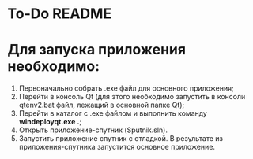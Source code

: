 # To-Do README


# Для запуска приложения необходимо:

1. Первоначально собрать .exe файл для основного приложения;
2. Перейти в консоль Qt (для этого необходимо запустить в консоли qtenv2.bat файл, лежащий в основной папке Qt);
3. Перейти в каталог с .exe файлом и выполнить команду **windeployqt.exe .**;
4. Открыть приложение-спутник (Sputnik.sln).
5. Запустить приложение спутник с отладкой. В результате из приложения-спутника запустится основное приложение.
